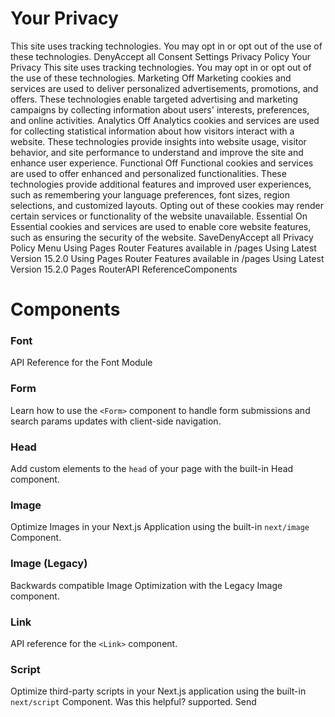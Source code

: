# Your Privacy
This site uses tracking technologies. You may opt in or opt out of the use of these technologies.
DenyAccept all
Consent Settings
Privacy Policy
Your Privacy
This site uses tracking technologies. You may opt in or opt out of the use of these technologies.
Marketing
Off
Marketing cookies and services are used to deliver personalized advertisements, promotions, and offers. These technologies enable targeted advertising and marketing campaigns by collecting information about users' interests, preferences, and online activities. 
Analytics
Off
Analytics cookies and services are used for collecting statistical information about how visitors interact with a website. These technologies provide insights into website usage, visitor behavior, and site performance to understand and improve the site and enhance user experience.
Functional
Off
Functional cookies and services are used to offer enhanced and personalized functionalities. These technologies provide additional features and improved user experiences, such as remembering your language preferences, font sizes, region selections, and customized layouts. Opting out of these cookies may render certain services or functionality of the website unavailable.
Essential
On
Essential cookies and services are used to enable core website features, such as ensuring the security of the website. 
SaveDenyAccept all
Privacy Policy
Menu
Using Pages Router
Features available in /pages
Using Latest Version
15.2.0
Using Pages Router
Features available in /pages
Using Latest Version
15.2.0
Pages RouterAPI ReferenceComponents
# Components
### Font
API Reference for the Font Module
### Form
Learn how to use the `<Form>` component to handle form submissions and search params updates with client-side navigation.
### Head
Add custom elements to the `head` of your page with the built-in Head component.
### Image
Optimize Images in your Next.js Application using the built-in `next/image` Component.
### Image (Legacy)
Backwards compatible Image Optimization with the Legacy Image component.
### Link
API reference for the `<Link>` component.
### Script
Optimize third-party scripts in your Next.js application using the built-in `next/script` Component.
Was this helpful?
supported.
Send
